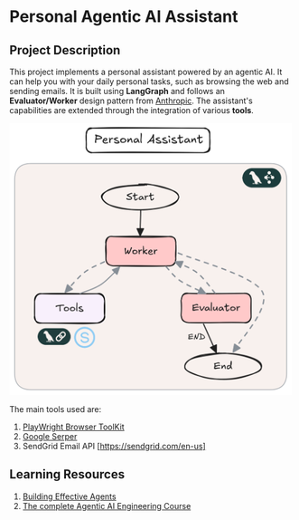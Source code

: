 # Personal Agentic AI Assistant

## Project Description
This project implements a personal assistant powered by an agentic AI. It can help you with your daily personal tasks, such as browsing the web and sending emails. It is built using **LangGraph** and follows an **Evaluator/Worker** design pattern from [Anthropic](https://www.anthropic.com/engineering/building-effective-agents). The assistant's capabilities are extended through the integration of various **tools**.

<img src="images/sidekick.png" alt="Description" width="500"/>

The main tools used are: 
1. [PlayWright Browser ToolKit](https://python.langchain.com/docs/integrations/tools/playwright/)
2. [Google Serper](https://python.langchain.com/docs/integrations/tools/google_serper/)
3. SendGrid Email API [https://sendgrid.com/en-us]

## Learning Resources
1.  [Building Effective Agents](https://www.anthropic.com/engineering/building-effective-agents)
2.  [The complete Agentic AI Engineering Course](https://www.udemy.com/course/the-complete-agentic-ai-engineering-course/?couponCode=KEEPLEARNING)
   

